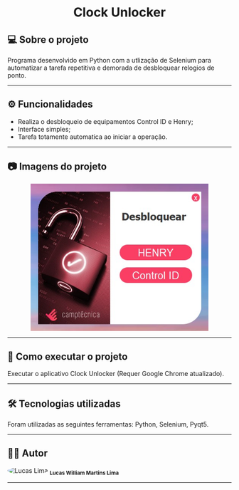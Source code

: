 <h1 align="center">
    Clock Unlocker
</h1>

## 💻 Sobre o projeto

<p>Programa desenvolvido em Python com a utlização de Selenium para automatizar a tarefa repetitiva e demorada de desbloquear relogios de ponto.</p>

---

## ⚙️ Funcionalidades

- Realiza o desbloqueio de equipamentos Control ID e Henry;
- Interface simples;
- Tarefa totamente automatica ao iniciar a operação.

---

## 📷 Imagens do projeto

<p align="center" style="display: flex; align-items: flex-start; justify-content: center;">
  <img alt="NextLevelWeek" title="Imagem - Clock Unlock" src="assets/screen1.jpg" width="400px">
</p>

---

## 🚀 Como executar o projeto

Executar o aplicativo Clock Unlocker (Requer Google Chrome atualizado).

---

## 🛠 Tecnologias utilizadas

Foram utilizadas as seguintes ferramentas: Python, Selenium, Pyqt5.

---

## 👨‍💻 Autor
 <img style="border-radius: 50%;" src="https://avatars.githubusercontent.com/u/82186618?v=4" width="100px;" alt="Lucas Lima"/>
 <sub><b>Lucas William Martins Lima</b></sub>
 <br />
 
---
